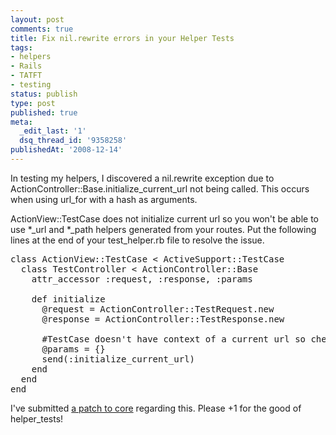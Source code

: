 ```yaml
---
layout: post
comments: true
title: Fix nil.rewrite errors in your Helper Tests
tags:
- helpers
- Rails
- TATFT
- testing
status: publish
type: post
published: true
meta:
  _edit_last: '1'
  dsq_thread_id: '9358258'
publishedAt: '2008-12-14'
---
```


In testing my helpers, I discovered a nil.rewrite exception due to ActionController::Base.initialize_current_url not being called. This occurs when using url_for with a hash as arguments.

ActionView::TestCase does not initialize current url so you won't be able to use *_url and *_path helpers generated from your routes. Put the following lines at the end of your test_helper.rb file to resolve the issue.

<pre class="textmate-source">
class ActionView::TestCase < ActiveSupport::TestCase
  class TestController < ActionController::Base
    attr_accessor :request, :response, :params

    def initialize
      @request = ActionController::TestRequest.new
      @response = ActionController::TestResponse.new

      #TestCase doesn't have context of a current url so cheat a bit
      @params = {}
      send(:initialize_current_url)
    end
  end
end
</pre>

I've submitted <a href="https://rails.lighthouseapp.com/projects/8994/tickets/1561-actionviewtestcase-does-not-have-current-url-context-so-url_for-will-fail-for-hashed-options">a patch to core</a> regarding this. Please +1 for the good of helper_tests!

